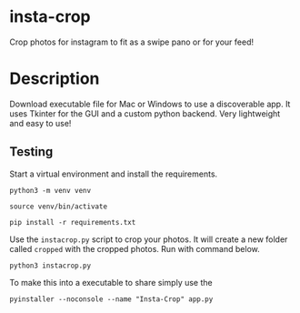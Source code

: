 # insta-crop
Crop photos for instagram to fit as a swipe pano or for your feed!

# Description
Download executable file for Mac or Windows to use a discoverable app. It uses Tkinter for the GUI and a custom python backend. Very lightweight and easy to use!

## Testing
Start a virtual environment and install the requirements.
```
python3 -m venv venv
```

```
source venv/bin/activate
```

```
pip install -r requirements.txt
```

Use the `instacrop.py` script to crop your photos. It will create a new folder called `cropped` with the cropped photos. Run with command below.
```
python3 instacrop.py
```

To make this into a executable to share simply use the 

```pyinstaller --noconsole --name "Insta-Crop" app.py```